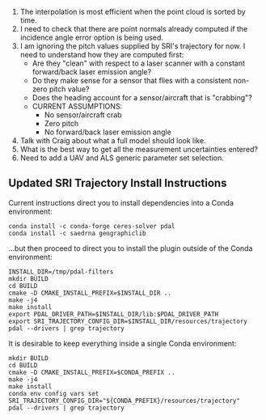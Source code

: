 1. The interpolation is most efficient when the point cloud is sorted by time.
2. I need to check that there are point normals already computed if the incidence angle error option is being used.
3. I am ignoring the pitch values supplied by SRI's trajectory for now. I need to understand how they are computed first:
    * Are they "clean" with respect to a laser scanner with a constant forward/back laser emission angle?
    * Do they make sense for a sensor that flies with a consistent non-zero pitch value?
    * Does the heading account for a sensor/aircraft that is "crabbing"?
    * CURRENT ASSUMPTIONS:
        * No sensor/aircraft crab
        * Zero pitch
        * No forward/back laser emission angle
4. Talk with Craig about what a full model should look like.
5. What is the best way to get all the measurement uncertainties entered?
6. Need to add a UAV and ALS generic parameter set selection.


## Updated SRI Trajectory Install Instructions
Current instructions direct you to install dependencies into a Conda environment:
```
conda install -c conda-forge ceres-solver pdal
conda install -c saedrna geographiclib
```

...but then proceed to direct you to install the plugin outside of the Conda environment:
```
INSTALL_DIR=/tmp/pdal-filters
mkdir BUILD
cd BUILD
cmake -D CMAKE_INSTALL_PREFIX=$INSTALL_DIR ..
make -j4
make install
export PDAL_DRIVER_PATH=$INSTALL_DIR/lib:$PDAL_DRIVER_PATH
export SRI_TRAJECTORY_CONFIG_DIR=$INSTALL_DIR/resources/trajectory
pdal --drivers | grep trajectory
```

It is desirable to keep everything inside a single Conda environment:
```
mkdir BUILD
cd BUILD
cmake -D CMAKE_INSTALL_PREFIX=$CONDA_PREFIX ..
make -j4
make install
conda env config vars set SRI_TRAJECTORY_CONFIG_DIR="${CONDA_PREFIX}/resources/trajectory"
pdal --drivers | grep trajectory
```